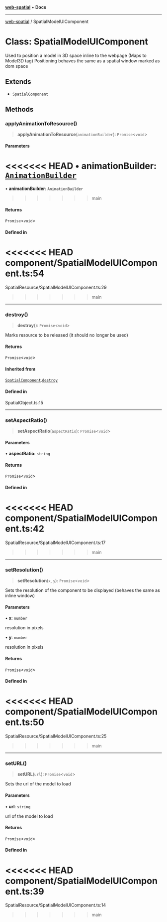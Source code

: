 [**web-spatial**](../README.md) • **Docs**

***

[web-spatial](../globals.md) / SpatialModelUIComponent

# Class: SpatialModelUIComponent

Used to position a model in 3D space inline to the webpage (Maps to Model3D tag)
Positioning behaves the same as a spatial window marked as dom space

## Extends

- [`SpatialComponent`](SpatialComponent.md)

## Methods

### applyAnimationToResource()

> **applyAnimationToResource**(`animationBuilder`): `Promise`\<`void`\>

#### Parameters

<<<<<<< HEAD
• **animationBuilder**: [`AnimationBuilder`](AnimationBuilder.md)
=======
• **animationBuilder**: `AnimationBuilder`
>>>>>>> main

#### Returns

`Promise`\<`void`\>

#### Defined in

<<<<<<< HEAD
component/SpatialModelUIComponent.ts:54
=======
SpatialResource/SpatialModelUIComponent.ts:29
>>>>>>> main

***

### destroy()

> **destroy**(): `Promise`\<`void`\>

Marks resource to be released (it should no longer be used)

#### Returns

`Promise`\<`void`\>

#### Inherited from

[`SpatialComponent`](SpatialComponent.md).[`destroy`](SpatialComponent.md#destroy)

#### Defined in

SpatialObject.ts:15

***

### setAspectRatio()

> **setAspectRatio**(`aspectRatio`): `Promise`\<`void`\>

#### Parameters

• **aspectRatio**: `string`

#### Returns

`Promise`\<`void`\>

#### Defined in

<<<<<<< HEAD
component/SpatialModelUIComponent.ts:42
=======
SpatialResource/SpatialModelUIComponent.ts:17
>>>>>>> main

***

### setResolution()

> **setResolution**(`x`, `y`): `Promise`\<`void`\>

Sets the resolution of the component to be displayed (behaves the same as inline window)

#### Parameters

• **x**: `number`

resolution in pixels

• **y**: `number`

resolution in pixels

#### Returns

`Promise`\<`void`\>

#### Defined in

<<<<<<< HEAD
component/SpatialModelUIComponent.ts:50
=======
SpatialResource/SpatialModelUIComponent.ts:25
>>>>>>> main

***

### setURL()

> **setURL**(`url`): `Promise`\<`void`\>

Sets the url of the model to load

#### Parameters

• **url**: `string`

url of the model to load

#### Returns

`Promise`\<`void`\>

#### Defined in

<<<<<<< HEAD
component/SpatialModelUIComponent.ts:39
=======
SpatialResource/SpatialModelUIComponent.ts:14
>>>>>>> main
